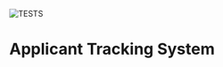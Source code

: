 ![TESTS](https://github.com/alexisxz/ats-system-typescript/actions/workflows/node.js.yml/badge.svg)
# Applicant Tracking System 